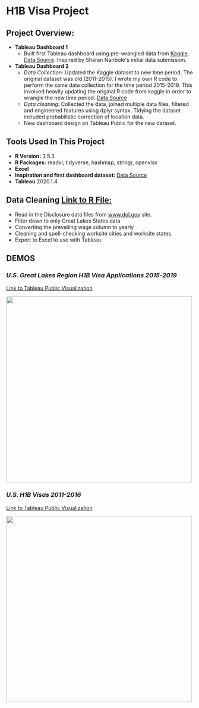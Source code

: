 
# H1B Visa Project

## Project Overview:

- **Tableau Dashboard 1** 
  - Built first Tableau dashboard using pre-wrangled data from [Kaggle](www.kaggle.com).  [Data Source](https://www.kaggle.com/nsharan/h-1b-visa).  Inspired by Sharan Naribole's initial data submission.
- **Tableau Dashboard 2**
  - *Data Collection*:  Updated the Kaggle dataset to new time period.  The original dataset was old (2011-2015).  I wrote my own R code to perform the same data collection for the time period 2015-2019.  This involved heavily updating the original R code from kaggle in order to wrangle the new time period.  [Data Source](https://www.dol.gov/agencies/eta/foreign-labor/performance)
  - *Data cleaning*:  Collected the data, joined multiple data files, filtered and engineered features using dplyr syntax.  Tidying the dataset included probabilistic correction of location data.
  - New dashboard design on Tableau Public for the new dataset.  
  
 
## Tools Used In This Project
- **R Version:** 3.5.3
- **R Packages:** readxl, tidyverse, hashmap, stringr, openxlsx
- **Excel**
- **Inspiration and first dashboard dataset:** [Data Source](https://www.kaggle.com/nsharan/h-1b-visa)
- **Tableau** 2020.1.4
 

## Data Cleaning [Link to R File:](https://github.com/abrambeyer/Tableau_Projects/tree/main/h1b_visa_project_2015_2019/R)
- Read in the Disclosure data files from www.dol.gov site.
- Filter down to only Great Lakes States data
- Converting the prevailing wage column to yearly
- Cleaning and spell-checking worksite cities and worksite states.
- Export to Excel to use with Tableau

## DEMOS


### ***U.S. Great Lakes Region H1B Visa Applications 2015-2019***
[Link to Tableau Public Visualization](https://public.tableau.com/profile/abrambeyer#!/vizhome/U_S_GreatLakesRegionH1BVisaApplications2015-2019/U_S_GreatLakesRegionH1BVisas2015-2019)  

<img src="https://github.com/abrambeyer/Tableau_Projects/blob/main/h1b_visa_project_2015_2019/2015_2019_demo_gif.gif" width="500">
 
### ***U.S. H1B Visas 2011-2016***
[Link to Tableau Public Visualization](https://public.tableau.com/profile/abrambeyer#!/vizhome/USH1BVisas2011-2016/Dashboard1)  

<img src="https://github.com/abrambeyer/Tableau_Projects/blob/main/h1b_visa_project_2015_2019/2011_2015_demo_gif.gif" width="500">
 
 
 
